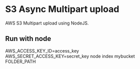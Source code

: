 # S3 Async Multipart upload

AWS S3 Multipart upload using NodeJS.

## Run with node
AWS_ACCESS_KEY_ID=access_key AWS_SECRET_ACCESS_KEY=secret_key node index mybucket FOLDER_PATH